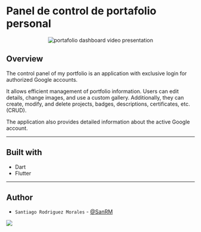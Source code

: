 # Panel de control de portafolio personal

<p align="center">
  <img src="assets/portafolio_dashboard_presentation.gif" alt="portafolio dashboard video presentation" />
</p>

## Overview

The control panel of my portfolio is an application with exclusive login for authorized Google accounts.

It allows efficient management of portfolio information. Users can edit details, change images, and use a custom gallery. Additionally, they can create, modify, and delete projects, badges, descriptions, certificates, etc. (CRUD).

The application also provides detailed information about the active Google account.

***

## Built with

- Dart
- Flutter

***

## Author 

- `Santiago Rodriguez Morales` - [@SanRM](https://github.com/SanRM)

<a href="https://www.linkedin.com/in/santiago-rodr%C3%ADguez-morales-0701161b1">
  <img src="https://img.shields.io/badge/LinkedIn-0077B5?style=for-the-badge&logo=linkedin&logoColor=white">
</a> 

